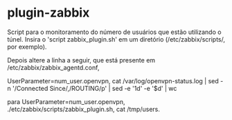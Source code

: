 # plugin-zabbix
Script para o monitoramento do número de usuários que estão utilizando o túnel.
Insira o 'script zabbix_plugin.sh' em um diretório (/etc/zabbix/scripts/, por exemplo). 

Depois altere a linha a seguir, que está presente em /etc/zabbix/zabbix_agentd.conf,

UserParameter=num_user.openvpn, cat /var/log/openvpn-status.log | sed -n '/Connected Since/,/ROUTING/p' | sed -e '1d' -e '$d' | wc

para
UserParameter=num_user.openvpn, ./etc/zabbix/scripts/zabbix_plugin.sh, cat /tmp/users.
